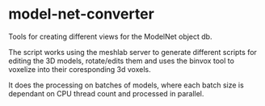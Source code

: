 # model-net-converter
Tools for creating different views for the ModelNet object db.

The script works using the meshlab server to generate different scripts for editing the 3D models, rotate/edits them and uses the binvox tool to voxelize into their coresponding 3d voxels. 

It does the processing on batches of models, where each batch size is dependant on CPU thread count and processed in parallel. 
